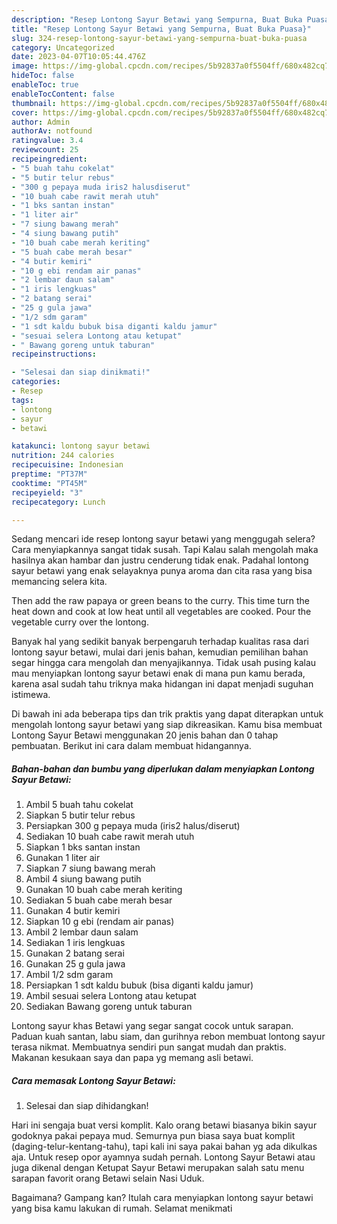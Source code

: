 ```yaml
---
description: "Resep Lontong Sayur Betawi yang Sempurna, Buat Buka Puasa}"
title: "Resep Lontong Sayur Betawi yang Sempurna, Buat Buka Puasa}"
slug: 324-resep-lontong-sayur-betawi-yang-sempurna-buat-buka-puasa
category: Uncategorized
date: 2023-04-07T10:05:44.476Z
image: https://img-global.cpcdn.com/recipes/5b92837a0f5504ff/680x482cq70/lontong-sayur-betawi-foto-resep-utama.jpg
hideToc: false
enableToc: true
enableTocContent: false
thumbnail: https://img-global.cpcdn.com/recipes/5b92837a0f5504ff/680x482cq70/lontong-sayur-betawi-foto-resep-utama.jpg
cover: https://img-global.cpcdn.com/recipes/5b92837a0f5504ff/680x482cq70/lontong-sayur-betawi-foto-resep-utama.jpg
author: Admin
authorAv: notfound
ratingvalue: 3.4
reviewcount: 25
recipeingredient:
- "5 buah tahu cokelat"
- "5 butir telur rebus"
- "300 g pepaya muda iris2 halusdiserut"
- "10 buah cabe rawit merah utuh"
- "1 bks santan instan"
- "1 liter air"
- "7 siung bawang merah"
- "4 siung bawang putih"
- "10 buah cabe merah keriting"
- "5 buah cabe merah besar"
- "4 butir kemiri"
- "10 g ebi rendam air panas"
- "2 lembar daun salam"
- "1 iris lengkuas"
- "2 batang serai"
- "25 g gula jawa"
- "1/2 sdm garam"
- "1 sdt kaldu bubuk bisa diganti kaldu jamur"
- "sesuai selera Lontong atau ketupat"
- " Bawang goreng untuk taburan"
recipeinstructions:

- "Selesai dan siap dinikmati!"
categories:
- Resep
tags:
- lontong
- sayur
- betawi

katakunci: lontong sayur betawi 
nutrition: 244 calories
recipecuisine: Indonesian
preptime: "PT37M"
cooktime: "PT45M"
recipeyield: "3"
recipecategory: Lunch

---
```



Sedang mencari ide resep lontong sayur betawi yang menggugah selera? Cara menyiapkannya sangat tidak susah. Tapi Kalau salah mengolah maka hasilnya akan hambar dan justru cenderung tidak enak. Padahal lontong sayur betawi yang enak selayaknya punya aroma dan cita rasa yang bisa memancing selera kita.


Then add the raw papaya or green beans to the curry. This time turn the heat down and cook at low heat until all vegetables are cooked. Pour the vegetable curry over the lontong.

Banyak hal yang sedikit banyak berpengaruh terhadap kualitas rasa dari lontong sayur betawi, mulai dari jenis bahan, kemudian pemilihan bahan segar hingga cara mengolah dan menyajikannya. Tidak usah pusing kalau mau menyiapkan lontong sayur betawi enak di mana pun kamu berada, karena asal sudah tahu triknya maka hidangan ini dapat menjadi suguhan istimewa.


Di bawah ini ada beberapa tips dan trik praktis yang dapat diterapkan untuk mengolah lontong sayur betawi yang siap dikreasikan. Kamu bisa membuat Lontong Sayur Betawi menggunakan 20 jenis bahan dan 0 tahap pembuatan. Berikut ini cara dalam membuat hidangannya.

<!--inarticleads1-->

##### Bahan-bahan dan bumbu yang diperlukan dalam menyiapkan Lontong Sayur Betawi:

1. Ambil 5 buah tahu cokelat
1. Siapkan 5 butir telur rebus
1. Persiapkan 300 g pepaya muda (iris2 halus/diserut)
1. Sediakan 10 buah cabe rawit merah utuh
1. Siapkan 1 bks santan instan
1. Gunakan 1 liter air
1. Siapkan 7 siung bawang merah
1. Ambil 4 siung bawang putih
1. Gunakan 10 buah cabe merah keriting
1. Sediakan 5 buah cabe merah besar
1. Gunakan 4 butir kemiri
1. Siapkan 10 g ebi (rendam air panas)
1. Ambil 2 lembar daun salam
1. Sediakan 1 iris lengkuas
1. Gunakan 2 batang serai
1. Gunakan 25 g gula jawa
1. Ambil 1/2 sdm garam
1. Persiapkan 1 sdt kaldu bubuk (bisa diganti kaldu jamur)
1. Ambil sesuai selera Lontong atau ketupat
1. Sediakan  Bawang goreng untuk taburan


Lontong sayur khas Betawi yang segar sangat cocok untuk sarapan. Paduan kuah santan, labu siam, dan gurihnya rebon membuat lontong sayur terasa nikmat. Membuatnya sendiri pun sangat mudah dan praktis. Makanan kesukaan saya dan papa yg memang asli betawi. 

<!--inarticleads2-->

##### Cara memasak Lontong Sayur Betawi:


1. Selesai dan siap dihidangkan!

Hari ini sengaja buat versi komplit. Kalo orang betawi biasanya bikin sayur godoknya pakai pepaya mud. Semurnya pun biasa saya buat komplit (daging-telur-kentang-tahu), tapi kali ini saya pakai bahan yg ada dikulkas aja. Untuk resep opor ayamnya sudah pernah. Lontong Sayur Betawi atau juga dikenal dengan Ketupat Sayur Betawi merupakan salah satu menu sarapan favorit orang Betawi selain Nasi Uduk. 

Bagaimana? Gampang kan? Itulah cara menyiapkan lontong sayur betawi yang bisa kamu lakukan di rumah. Selamat menikmati
